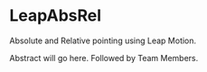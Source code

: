 LeapAbsRel
==========

Absolute and Relative pointing using Leap Motion.

Abstract will go here.
Followed by Team Members.